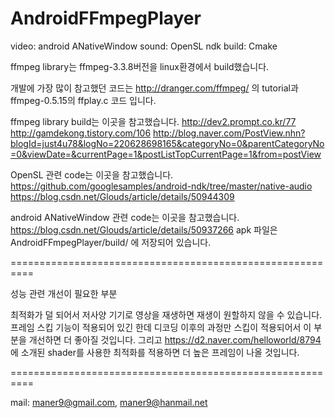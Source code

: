 # AndroidFFmpegPlayer

video: android ANativeWindow
sound: OpenSL
ndk build: Cmake


ffmpeg library는 ffmpeg-3.3.8버전을 linux환경에서 build했습니다. 


개발에 가장 많이 참고했던 코드는 
http://dranger.com/ffmpeg/ 의 tutorial과
ffmpeg-0.5.15의 ffplay.c 코드 입니다.

ffmpeg library build는 이곳을 참고했습니다.
http://dev2.prompt.co.kr/77
http://gamdekong.tistory.com/106
http://blog.naver.com/PostView.nhn?blogId=just4u78&logNo=220628698165&categoryNo=0&parentCategoryNo=0&viewDate=&currentPage=1&postListTopCurrentPage=1&from=postView


OpenSL 관련 code는 이곳을 참고했습니다.
https://github.com/googlesamples/android-ndk/tree/master/native-audio
https://blog.csdn.net/Glouds/article/details/50944309 


android ANativeWindow 관련 code는 이곳을 참고했습니다.
https://blog.csdn.net/Glouds/article/details/50937266
apk 파일은 AndroidFFmpegPlayer/build/ 에 저장되어 있습니다. 

==========================================================

성능 관련 개선이 필요한 부분

최적화가 덜 되어서 저사양 기기로 영상을 재생하면 재생이 원할하지 않을 수 있습니다. 프레임 스킵 기능이 적용되어 있긴 한데 디코딩 이후의 과정만 스킵이 적용되어서 이 부분을 개선하면 더 좋아질 것입니다. 그리고 https://d2.naver.com/helloworld/8794 에 소개된 shader를 사용한 최적화를 적용하면 더 높은 프레임이 나올 것입니다.

==========================================================

mail: maner9@gmail.com, maner9@hanmail.net

